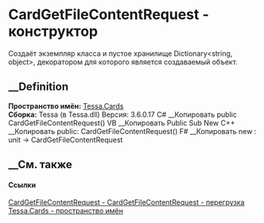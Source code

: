 # CardGetFileContentRequest - конструктор
Создаёт экземпляр класса и пустое хранилище Dictionary<string, object>,
декоратором для которого является создаваемый объект.
## __Definition
 **Пространство имён:** [Tessa.Cards](N_Tessa_Cards.htm)  
 **Сборка:** Tessa (в Tessa.dll) Версия: 3.6.0.17
C# __Копировать
     public CardGetFileContentRequest()
VB __Копировать
     Public Sub New
C++ __Копировать
     public:
    CardGetFileContentRequest()
F# __Копировать
     new : unit -> CardGetFileContentRequest
##  __См. также
#### Ссылки
[CardGetFileContentRequest - ](T_Tessa_Cards_CardGetFileContentRequest.htm)
[CardGetFileContentRequest -
перегрузка](Overload_Tessa_Cards_CardGetFileContentRequest__ctor.htm)
[Tessa.Cards - пространство имён](N_Tessa_Cards.htm)
